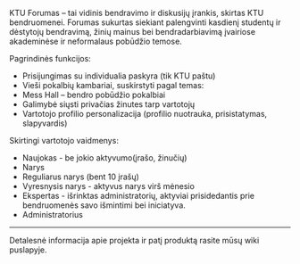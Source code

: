KTU Forumas – tai vidinis bendravimo ir diskusijų įrankis, skirtas KTU bendruomenei. Forumas sukurtas siekiant palengvinti kasdienį studentų ir dėstytojų bendravimą, žinių mainus bei bendradarbiavimą įvairiose akademinėse ir neformalaus pobūdžio temose.

Pagrindinės funkcijos:

* Prisijungimas su individualia paskyra (tik KTU paštu)
* Vieši pokalbių kambariai, suskirstyti pagal temas:
* Mess Hall – bendro pobūdžio pokalbiai
* Galimybė siųsti privačias žinutes tarp vartotojų
* Vartotojo profilio personalizacija (profilio nuotrauka, prisistatymas, slapyvardis)


Skirtingi vartotojo vaidmenys: 
* Naujokas - be jokio aktyvumo(įrašo, žinučių)
* Narys
* Reguliarus narys (bent 10 įrašų)
* Vyresnysis narys - aktyvus narys virš mėnesio
* Ekspertas - išrinktas administratorių, aktyviai prisidedantis prie bendruomenės savo išmintimi bei iniciatyva.
* Administratorius  


______________________________________________________________________________
Detalesnė informacija apie projekta ir patį produktą rasite mūsų wiki puslapyje.
  

